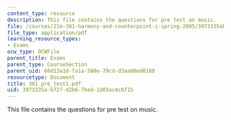 ```yaml
---
content_type: resource
description: This file contains the questions for pre test on music.
file: /courses/21m-301-harmony-and-counterpoint-i-spring-2005/3973335ab727d2b67bed1d03ac4c6f15_301_pre_test1.pdf
file_type: application/pdf
learning_resource_types:
- Exams
ocw_type: OCWFile
parent_title: Exams
parent_type: CourseSection
parent_uid: 68d13a1d-fa1a-588e-79cd-d3aad0ed0188
resourcetype: Document
title: 301_pre_test1.pdf
uid: 3973335a-b727-d2b6-7bed-1d03ac4c6f15
---
```

This file contains the questions for pre test on music.

